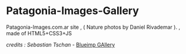 Patagonia-Images-Gallery
========================

Patagonia-Images.com.ar site ,  ( Nature photos by Daniel Rivademar ). , made of HTML5+CSS3+JS


 _credits : Sebastian Tschan_ - [Blueimp GAllery](https://blueimp.github.io/Gallery/)
